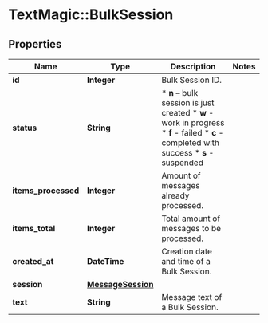 # TextMagic::BulkSession

## Properties
Name | Type | Description | Notes
------------ | ------------- | ------------- | -------------
**id** | **Integer** | Bulk Session ID. | 
**status** | **String** | * **n** – bulk session is just created * **w** - work in progress * **f** - failed * **c** - completed with success * **s** - suspended  | 
**items_processed** | **Integer** | Amount of messages already processed. | 
**items_total** | **Integer** | Total amount of messages to be processed. | 
**created_at** | **DateTime** | Creation date and time of a Bulk Session. | 
**session** | [**MessageSession**](MessageSession.md) |  | 
**text** | **String** | Message text of a Bulk Session. | 


